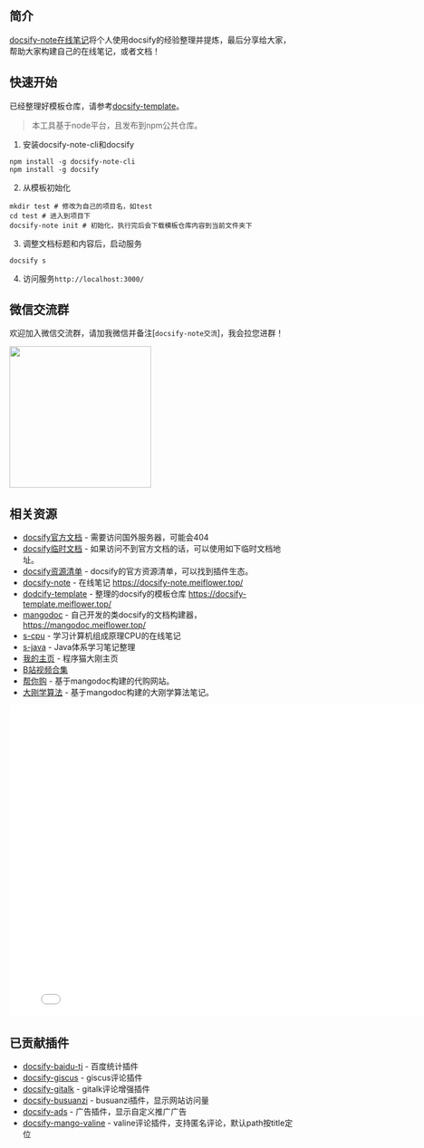 ## 简介
[docsify-note在线笔记](https://gitee.com/mgang/docsify-note)将个人使用docsify的经验整理并提炼，最后分享给大家，帮助大家构建自己的在线笔记，或者文档！

## 快速开始
已经整理好模板仓库，请参考[docsify-template](https://mg0324.github.io/docsify-template/#/)。

> 本工具基于node平台，且发布到npm公共仓库。

1. 安装docsify-note-cli和docsify
``` shell
npm install -g docsify-note-cli
npm install -g docsify
```
2. 从模板初始化
``` shell
mkdir test # 修改为自己的项目名，如test
cd test # 进入到项目下
docsify-note init # 初始化，执行完后会下载模板仓库内容到当前文件夹下
```
3. 调整文档标题和内容后，启动服务
``` shell
docsify s
```
4. 访问服务`http://localhost:3000/`


## 微信交流群
欢迎加入微信交流群，请加我微信并备注[`docsify-note交流`]，我会拉您进群！

<img style="width:250px;" src="https://mg.meiflower.top/oss/docsify-note/mango-wx.jpeg">

## 相关资源
* [docsify官方文档](https://docsify.js.org/#/zh-cn/) - 需要访问国外服务器，可能会404
* [docsify临时文档](https://mg0324.github.io/docs-zh/#/) - 如果访问不到官方文档的话，可以使用如下临时文档地址。
* [docsify资源清单](https://docsify.js.org/#/zh-cn/awesome) - docsify的官方资源清单，可以找到插件生态。
* [docsify-note](https://mg0324.github.io/docsify-note/) - 在线笔记 https://docsify-note.meiflower.top/
* [dodcify-template](https://mg0324.github.io/docsify-template/) - 整理的docsify的模板仓库 https://docsify-template.meiflower.top/
* [mangodoc](https://mg0324.github.io/mangodoc/#/) - 自己开发的类docsify的文档构建器，https://mangodoc.meiflower.top/
* [s-cpu](https://mgang.gitee.io/s-cpu/#/) - 学习计算机组成原理CPU的在线笔记
* [s-java](https://mg0324.github.io/s-java/#/) - Java体系学习笔记整理
* [我的主页](https://mg.meiflower.top/) - 程序猫大刚主页
* [B站视频合集](https://space.bilibili.com/1174515315/channel/collectiondetail?sid=1017117&ctype=0)
* [帮你购](https://mg.meiflower.top/bng/#/) - 基于mangodoc构建的代购网站。
* [大刚学算法](https://alg.meiflower.top) - 基于mangodoc构建的大刚学算法笔记。


<iframe style="width:800px;min-height:550px;" src="//player.bilibili.com/player.html?aid=480251272&bvid=BV1UT411272V&cid=964518458&page=1" scrolling="no" border="0" frameborder="no" framespacing="0" allowfullscreen="true"> </iframe>


## 已贡献插件
* [docsify-baidu-tj](https://github.com/mg0324/docsify-baidu-tj) - 百度统计插件
* [docsify-giscus](https://github.com/mg0324/docsify-giscus) - giscus评论插件
* [docsify-gitalk](https://github.com/mg0324/docsify-gitalk) - gitalk评论增强插件
* [docsify-busuanzi](https://github.com/mg0324/docsify-busuanzi) - busuanzi插件，显示网站访问量
* [docsify-ads](https://github.com/mg0324/docsify-ads) - 广告插件，显示自定义推广广告
* [docsify-mango-valine](https://www.npmjs.com/package/docsify-mango-valine) - valine评论插件，支持匿名评论，默认path按title定位

